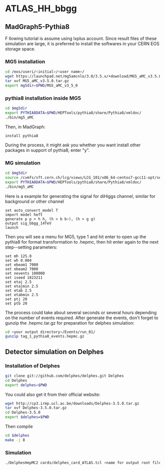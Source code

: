 # ATLAS_HH_bbgg
## MadGraph5-Pythia8
F
llowing tutorial is assume using lxplus account. Since result files of these simulation are large, it is preferred to install the softwares in your CERN EOS storage space.
### MG5 installation
```bash
cd /eos/useri/<initial>/<user name>/
wget https://launchpad.net/mg5amcnlo/3.0/3.5.x/+download/MG5_aMC_v3.5.0.tar.gz
tar xvf MG5_aMC_v3.5.0.tar.gz
export mg5dir=$PWD/MG5_aMC_v3_5_0 
```
### pythia8 installation inside MG5
```bash
cd $mg5dir 
export PYTHIA8DATA=$PWD/HEPTools/pythia8/share/Pythia8/xmldoc/
./bin/mg5_aMC
```
Then, in MadGraph:
```MG5
install pythia8
```
During the process, it might ask you whether you want install other packages in support of pythia8, enter "y".

### MG simulation
```bash
cd $mg5dir
source /cvmfs/sft.cern.ch/lcg/views/LCG_101/x86_64-centos7-gcc11-opt/setup.sh 
export PYTHIA8DATA=$PWD/HEPTools/pythia8/share/Pythia8/xmldoc/
./bin/mg5_aMC
```
Here is a example for generating the signal for diHiggs channel, similar for background or other channel
```MG5
set auto_convert_model T
import model heft
generate p p > h h, (h > b b~), (h > g g)
output sig_bbgg_14TeV
launch
```
Then you will see a menu for MG5, type 1 and hit enter to open up the pythia8 for format transformation to .hepmc, then hit enter again to the next step--setting parameters:
```MG5
set mh 125.0
set wh 0.004
set ebeam1 7000
set ebeam2 7000
set nevents 100000
set iseed 1823211
set etaj 2.5
set etajmin 2.5
set etab 2.5
set etabmin 2.5
set ptj 20
set ptb 20
```
The process could take about several seconds or several hours depending on the number of events required. After generate the events, don't forget to gunzip the .hepmc.tar.gz for preparation for delphes simulation:
```bash
cd <your output directory>/Events/run_01/
gunzip tag_1_pythia8_events.hepmc.gz
```
## Detector simulation on Delphes
### Installation of Delphes
```bash
git clone git://github.com/delphes/delphes.git Delphes
cd Delphes
export delphes=$PWD
```
You could also get it from their official website:
```bash
wget http://cp3.irmp.ucl.ac.be/downloads/Delphes-3.5.0.tar.gz
tar xvf Delphes-3.5.0.tar.gz 
cd Delphes-3.5.0
export $delphes=$PWD
```
Then compile
```bash
cd $delphes
make -j 8
```
### Simulation
```bash
./DelphesHepMC2 cards/delphes_card_ATLAS.tcl <name for output root file>.root $mg5dir/<your output directory>/Events/run_01/tag_1_pythia8_events.hepmc
```



